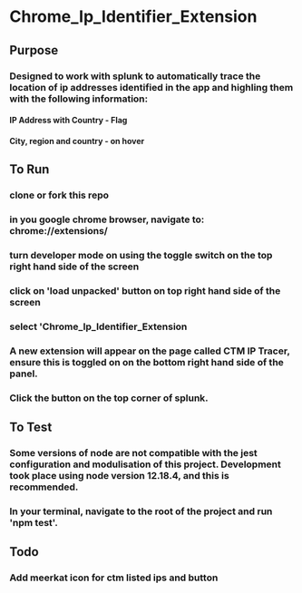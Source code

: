 # Chrome_Ip_Identifier_Extension

## Purpose
### Designed to work with splunk to automatically trace the location of ip addresses identified in the app and highling them with the following information:
#### IP Address with Country - Flag
#### City, region and country - on hover

## To Run
### clone or fork this repo
### in you google chrome browser, navigate to: chrome://extensions/
### turn developer mode on using the toggle switch on the top right hand side of the screen
### click on 'load unpacked' button on top right hand side of the screen
### select 'Chrome_Ip_Identifier_Extension
### A new extension will appear on the page called CTM IP Tracer, ensure this is toggled on on the bottom right hand side of the panel.
### Click the button on the top corner of splunk.

## To Test
### Some versions of node are not compatible with the jest configuration and modulisation of this project. Development took place using node version 12.18.4, and this is recommended.
### In your terminal, navigate to the root of the project and run 'npm test'.

## Todo
### Add meerkat icon for ctm listed ips and button
